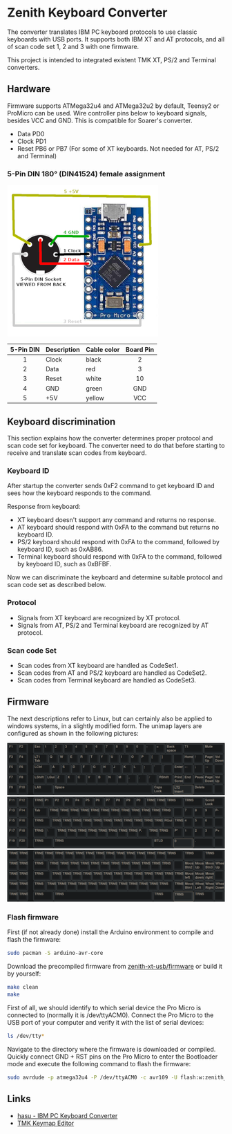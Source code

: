 # Zenith Keyboard Converter

The converter translates IBM PC keyboard protocols to use classic keyboards with USB ports. It supports both IBM XT and AT protocols, and all of scan code set 1, 2 and 3 with one firmware.

This project is intended to integrated existent TMK XT, PS/2 and Terminal converters.

## Hardware

Firmware supports ATMega32u4 and ATMega32u2 by default, Teensy2 or ProMicro can be used.
Wire controller pins below to keyboard signals, besides VCC and GND. This is compatible for Soarer's converter.

- Data    PD0
- Clock   PD1
- Reset   PB6 or PB7 (For some of XT keyboards. Not needed for AT, PS/2 and Terminal)

### 5-Pin DIN 180° (DIN41524) female assignment

![Pro Micro 5-Pin DIN Pinout](5-pin_din_pinout.png)

| 5-Pin DIN | Description | Cable color | Board Pin |
| :-------: | :---------- | :---------- | :-------: |
| 1         | Clock       | black       | 2         |
| 2         | Data        | red         | 3         |
| 3         | Reset       | white       | 10        |
| 4         | GND         | green       | GND       |
| 5         | +5V         | yellow      | VCC       |

## Keyboard discrimination

This section explains how the converter determines proper protocol and scan code set for keyboard. The converter need to do that before starting to receive and translate scan codes from keyboard.

### Keyboard ID

After startup the converter sends 0xF2 command to get keyboard ID and sees how the keyboard responds to the command.

Response from keyboard:

- XT keyboard doesn't support any command and returns no response.
- AT keyboard should respond with 0xFA to the command but returns no keyboard ID.
- PS/2 keyboard should respond with 0xFA to the command, followed by keyboard ID, such as 0xAB86.
- Terminal keyboard should respond with 0xFA to the command, followed by keyboard ID, such as 0xBFBF.

Now we can discriminate the keyboard and determine suitable protocol and scan code set as described below.

### Protocol

- Signals from XT keyboard are recognized by XT protocol.
- Signals from AT, PS/2 and Terminal keyboard are recognized by AT protocol.

### Scan code Set

- Scan codes from XT keyboard are handled as CodeSet1.
- Scan codes from AT and PS/2 keyboard are handled as CodeSet2.
- Scan codes from Terminal keyboard are handled as CodeSet3.

## Firmware

The next descriptions refer to Linux, but can certainly also be applied to windows systems, in a slightly modified form. The unimap layers are configured as shown in the following pictures:

![Layer 0](layer_0.png)
![Layer 1](layer_1.png)
![Layer 2](layer_2.png)

### Flash firmware

First (if not already done) install the Arduino environment to compile and flash the firmware:

```bash
sudo pacman -S arduino-avr-core
```

Download the precompiled firmware from [zenith-xt-usb/firmware](https://github.com/mrdotx/zenith-xt-usb/tree/master/firmware) or build it by yourself:

```bash
make clean
make
```

First of all, we should identify to which serial device the Pro Micro is connected to (normally it is /dev/ttyACM0). Connect the Pro Micro to the USB port of your computer and verify it with the list of serial devices:

```bash
ls /dev/tty*
```

Navigate to the directory where the firmware is downloaded or compiled. Quickly connect GND + RST pins on the Pro Micro to enter the Bootloader mode and execute the following command to flash the firmware:

```bash
sudo avrdude -p atmega32u4 -P /dev/ttyACM0 -c avr109 -U flash:w:zenith_usb.hex
```

## Links

- [hasu - IBM PC Keyboard Converter](https://geekhack.org/index.php?topic=103648.0)
- [TMK Keymap Editor](https://www.tmk-kbd.com/tmk_keyboard/editor)
